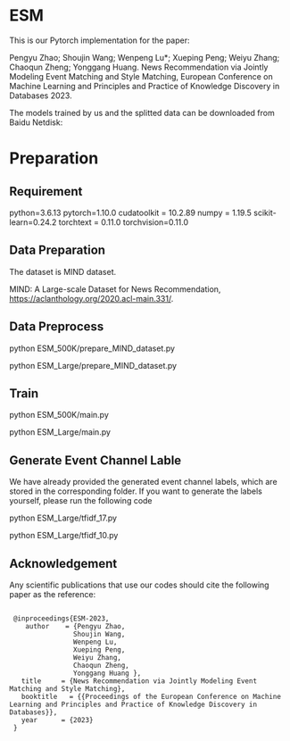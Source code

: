 # ESM

This is our Pytorch implementation for the paper:

Pengyu Zhao; Shoujin Wang; Wenpeng Lu*; Xueping Peng;  Weiyu Zhang; Chaoqun Zheng; Yonggang Huang. News Recommendation via Jointly Modeling Event Matching and Style Matching, European Conference on Machine Learning and Principles and Practice of Knowledge Discovery in Databases 2023.


The models trained by us and the splitted data can be downloaded from Baidu Netdisk:   

# Preparation
## Requirement
python=3.6.13
pytorch=1.10.0
cudatoolkit = 10.2.89
numpy = 1.19.5
scikit-learn=0.24.2
torchtext = 0.11.0
torchvision=0.11.0

## Data Preparation
The dataset is MIND dataset.

MIND: A Large-scale Dataset for News Recommendation, https://aclanthology.org/2020.acl-main.331/.

## Data Preprocess
python ESM_500K/prepare_MIND_dataset.py

python ESM_Large/prepare_MIND_dataset.py

## Train
python ESM_500K/main.py    
 
python ESM_Large/main.py   

## Generate Event Channel Lable
We have already provided the generated event channel labels, which are stored in the corresponding folder. If you want to generate the labels yourself, please run the following code

python ESM_Large/tfidf_17.py

python ESM_Large/tfidf_10.py

## Acknowledgement
Any scientific publications that use our codes should cite the following paper as the reference:
<pre><code>
 @inproceedings{ESM-2023, 
    author    = {Pengyu Zhao,
                Shoujin Wang,
                Wenpeng Lu, 
                Xueping Peng,  
                Weiyu Zhang,
                Chaoqun Zheng, 
                Yonggang Huang }, 
   title     = {News Recommendation via Jointly Modeling Event Matching and Style Matching}, 
   booktitle   = {{Proceedings of the European Conference on Machine Learning and Principles and Practice of Knowledge Discovery in Databases}}, 
   year      = {2023} 
 }
</code></pre>






